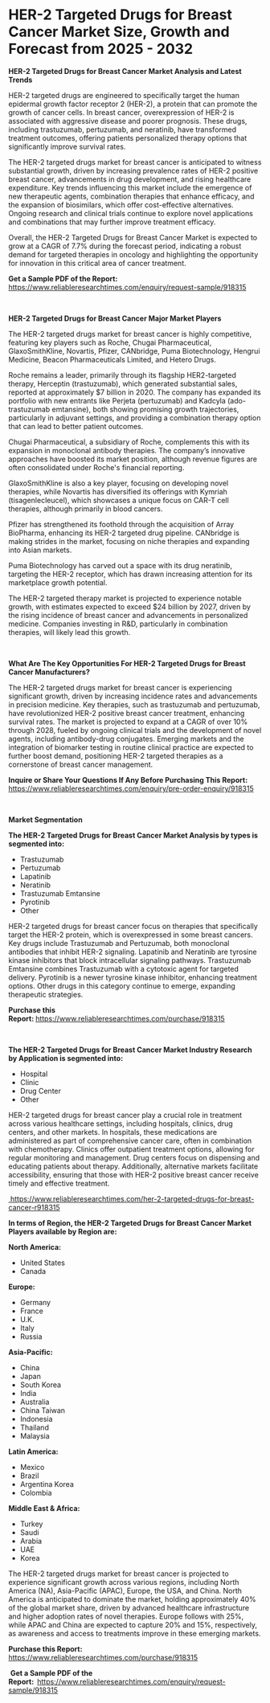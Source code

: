 <p><h1>HER-2 Targeted Drugs for Breast Cancer Market Size, Growth and Forecast from 2025 - 2032</h1></p><p><strong>HER-2 Targeted Drugs for Breast Cancer Market Analysis and Latest Trends</strong></p>
<p><p>HER-2 targeted drugs are engineered to specifically target the human epidermal growth factor receptor 2 (HER-2), a protein that can promote the growth of cancer cells. In breast cancer, overexpression of HER-2 is associated with aggressive disease and poorer prognosis. These drugs, including trastuzumab, pertuzumab, and neratinib, have transformed treatment outcomes, offering patients personalized therapy options that significantly improve survival rates.</p><p>The HER-2 targeted drugs market for breast cancer is anticipated to witness substantial growth, driven by increasing prevalence rates of HER-2 positive breast cancer, advancements in drug development, and rising healthcare expenditure. Key trends influencing this market include the emergence of new therapeutic agents, combination therapies that enhance efficacy, and the expansion of biosimilars, which offer cost-effective alternatives. Ongoing research and clinical trials continue to explore novel applications and combinations that may further improve treatment efficacy.</p><p>Overall, the HER-2 Targeted Drugs for Breast Cancer Market is expected to grow at a CAGR of 7.7% during the forecast period, indicating a robust demand for targeted therapies in oncology and highlighting the opportunity for innovation in this critical area of cancer treatment.</p></p>
<p><strong>Get a Sample PDF of the Report:&nbsp;</strong> <a href="https://www.reliableresearchtimes.com/enquiry/request-sample/918315?utm_campaign=3601&utm_medium=2&utm_source=Github&utm_content=ia&utm_term=13042025&utm_id=her-2-targeted-drugs-for-breast-cancer">https://www.reliableresearchtimes.com/enquiry/request-sample/918315</a></p>
<p>&nbsp;</p>
<p><strong>HER-2 Targeted Drugs for Breast Cancer Major Market Players</strong></p>
<p><p>The HER-2 targeted drugs market for breast cancer is highly competitive, featuring key players such as Roche, Chugai Pharmaceutical, GlaxoSmithKline, Novartis, Pfizer, CANbridge, Puma Biotechnology, Hengrui Medicine, Beacon Pharmaceuticals Limited, and Hetero Drugs. </p><p>Roche remains a leader, primarily through its flagship HER2-targeted therapy, Herceptin (trastuzumab), which generated substantial sales, reported at approximately $7 billion in 2020. The company has expanded its portfolio with new entrants like Perjeta (pertuzumab) and Kadcyla (ado-trastuzumab emtansine), both showing promising growth trajectories, particularly in adjuvant settings, and providing a combination therapy option that can lead to better patient outcomes.</p><p>Chugai Pharmaceutical, a subsidiary of Roche, complements this with its expansion in monoclonal antibody therapies. The company’s innovative approaches have boosted its market position, although revenue figures are often consolidated under Roche's financial reporting.</p><p>GlaxoSmithKline is also a key player, focusing on developing novel therapies, while Novartis has diversified its offerings with Kymriah (tisagenlecleucel), which showcases a unique focus on CAR-T cell therapies, although primarily in blood cancers.</p><p>Pfizer has strengthened its foothold through the acquisition of Array BioPharma, enhancing its HER-2 targeted drug pipeline. CANbridge is making strides in the market, focusing on niche therapies and expanding into Asian markets.</p><p>Puma Biotechnology has carved out a space with its drug neratinib, targeting the HER-2 receptor, which has drawn increasing attention for its marketplace growth potential.</p><p>The HER-2 targeted therapy market is projected to experience notable growth, with estimates expected to exceed $24 billion by 2027, driven by the rising incidence of breast cancer and advancements in personalized medicine. Companies investing in R&D, particularly in combination therapies, will likely lead this growth.</p></p>
<p>&nbsp;</p>
<p><strong>What Are The Key Opportunities For HER-2 Targeted Drugs for Breast Cancer Manufacturers?</strong></p>
<p><p>The HER-2 targeted drugs market for breast cancer is experiencing significant growth, driven by increasing incidence rates and advancements in precision medicine. Key therapies, such as trastuzumab and pertuzumab, have revolutionized HER-2 positive breast cancer treatment, enhancing survival rates. The market is projected to expand at a CAGR of over 10% through 2028, fueled by ongoing clinical trials and the development of novel agents, including antibody-drug conjugates. Emerging markets and the integration of biomarker testing in routine clinical practice are expected to further boost demand, positioning HER-2 targeted therapies as a cornerstone of breast cancer management.</p></p>
<p><strong>Inquire or Share Your Questions If Any Before Purchasing This Report:</strong> <a href="https://www.reliableresearchtimes.com/enquiry/pre-order-enquiry/918315?utm_campaign=3601&utm_medium=2&utm_source=Github&utm_content=ia&utm_term=13042025&utm_id=her-2-targeted-drugs-for-breast-cancer">https://www.reliableresearchtimes.com/enquiry/pre-order-enquiry/918315</a></p>
<p>&nbsp;</p>
<p><strong>Market Segmentation</strong></p>
<p><strong>The HER-2 Targeted Drugs for Breast Cancer Market Analysis by types is segmented into:</strong></p>
<p><ul><li>Trastuzumab</li><li>Pertuzumab</li><li>Lapatinib</li><li>Neratinib</li><li>Trastuzumab Emtansine</li><li>Pyrotinib</li><li>Other</li></ul></p>
<p><p>HER-2 targeted drugs for breast cancer focus on therapies that specifically target the HER-2 protein, which is overexpressed in some breast cancers. Key drugs include Trastuzumab and Pertuzumab, both monoclonal antibodies that inhibit HER-2 signaling. Lapatinib and Neratinib are tyrosine kinase inhibitors that block intracellular signaling pathways. Trastuzumab Emtansine combines Trastuzumab with a cytotoxic agent for targeted delivery. Pyrotinib is a newer tyrosine kinase inhibitor, enhancing treatment options. Other drugs in this category continue to emerge, expanding therapeutic strategies.</p></p>
<p><strong>Purchase this Report:&nbsp;</strong><a href="https://www.reliableresearchtimes.com/purchase/918315?utm_campaign=3601&utm_medium=2&utm_source=Github&utm_content=ia&utm_term=13042025&utm_id=her-2-targeted-drugs-for-breast-cancer">https://www.reliableresearchtimes.com/purchase/918315</a></p>
<p>&nbsp;</p>
<p><strong>The HER-2 Targeted Drugs for Breast Cancer Market Industry Research by Application is segmented into:</strong></p>
<p><ul><li>Hospital</li><li>Clinic</li><li>Drug Center</li><li>Other</li></ul></p>
<p><p>HER-2 targeted drugs for breast cancer play a crucial role in treatment across various healthcare settings, including hospitals, clinics, drug centers, and other markets. In hospitals, these medications are administered as part of comprehensive cancer care, often in combination with chemotherapy. Clinics offer outpatient treatment options, allowing for regular monitoring and management. Drug centers focus on dispensing and educating patients about therapy. Additionally, alternative markets facilitate accessibility, ensuring that those with HER-2 positive breast cancer receive timely and effective treatment.</p></p>
<p><a href="https://www.reliableresearchtimes.com/her-2-targeted-drugs-for-breast-cancer-r918315?utm_campaign=3601&utm_medium=2&utm_source=Github&utm_content=ia&utm_term=13042025&utm_id=her-2-targeted-drugs-for-breast-cancer">&nbsp;https://www.reliableresearchtimes.com/her-2-targeted-drugs-for-breast-cancer-r918315</a></p>
<p><strong>In terms of Region, the HER-2 Targeted Drugs for Breast Cancer Market Players available by Region are:</strong></p>
<p>
    <p> <strong> North America: </strong>
        <ul>
            <li>United States</li>
            <li>Canada</li>
        </ul>
        </p> 
    <p> <strong> Europe: </strong>
        <ul>
            <li>Germany</li>
            <li>France</li>
            <li>U.K.</li>
            <li>Italy</li>
            <li>Russia</li>
        </ul>
        </p> 
    <p> <strong> Asia-Pacific: </strong>
        <ul>
            <li>China</li>
            <li>Japan</li>
            <li>South Korea</li>
            <li>India</li>
            <li>Australia</li>
            <li>China Taiwan</li>
            <li>Indonesia</li>
            <li>Thailand</li>
            <li>Malaysia</li>
        </ul>
        </p> 
    <p> <strong> Latin America: </strong>
        <ul>
            <li>Mexico</li>
            <li>Brazil</li>
            <li>Argentina Korea</li>
            <li>Colombia</li>
        </ul>
        </p> 
    <p> <strong> Middle East & Africa: </strong>
        <ul>
            <li>Turkey</li>
            <li>Saudi</li>
            <li>Arabia</li>
            <li>UAE</li>
            <li>Korea</li>
        </ul>
    </p>
    </p>
<p><p>The HER-2 targeted drugs market for breast cancer is projected to experience significant growth across various regions, including North America (NA), Asia-Pacific (APAC), Europe, the USA, and China. North America is anticipated to dominate the market, holding approximately 40% of the global market share, driven by advanced healthcare infrastructure and higher adoption rates of novel therapies. Europe follows with 25%, while APAC and China are expected to capture 20% and 15%, respectively, as awareness and access to treatments improve in these emerging markets.</p></p>
<p><strong>Purchase this Report: </strong><a href="https://www.reliableresearchtimes.com/purchase/918315?utm_campaign=3601&utm_medium=2&utm_source=Github&utm_content=ia&utm_term=13042025&utm_id=her-2-targeted-drugs-for-breast-cancer">https://www.reliableresearchtimes.com/purchase/918315</a></p>
<p>&nbsp;<strong>Get a Sample PDF of the Report:&nbsp;&nbsp;</strong><a href="https://www.reliableresearchtimes.com/enquiry/request-sample/918315?utm_campaign=3601&utm_medium=2&utm_source=Github&utm_content=ia&utm_term=13042025&utm_id=her-2-targeted-drugs-for-breast-cancer">https://www.reliableresearchtimes.com/enquiry/request-sample/918315</a></p>
<p><strong></strong></p>
<p><p></p><p></p><p></p></p>